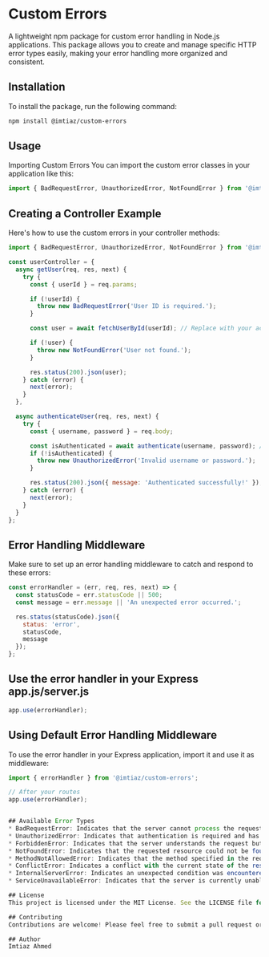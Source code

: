 # Custom Errors

A lightweight npm package for custom error handling in Node.js applications. This package allows you to create and manage specific HTTP error types easily, making your error handling more organized and consistent.

## Installation

To install the package, run the following command:

```bash
npm install @imtiaz/custom-errors
```

## Usage
Importing Custom Errors
You can import the custom error classes in your application like this:

```javascript
import { BadRequestError, UnauthorizedError, NotFoundError } from '@imtiaz/custom-errors';
```

## Creating a Controller Example
Here's how to use the custom errors in your controller methods:

```javascript
import { BadRequestError, UnauthorizedError, NotFoundError } from '@imtiaz/custom-errors';

const userController = {
  async getUser(req, res, next) {
    try {
      const { userId } = req.params;

      if (!userId) {
        throw new BadRequestError('User ID is required.');
      }

      const user = await fetchUserById(userId); // Replace with your actual data retrieval logic

      if (!user) {
        throw new NotFoundError('User not found.');
      }

      res.status(200).json(user);
    } catch (error) {
      next(error);
    }
  },

  async authenticateUser(req, res, next) {
    try {
      const { username, password } = req.body;

      const isAuthenticated = await authenticate(username, password); // Replace with your authentication logic
      if (!isAuthenticated) {
        throw new UnauthorizedError('Invalid username or password.');
      }

      res.status(200).json({ message: 'Authenticated successfully!' });
    } catch (error) {
      next(error);
    }
  }
};
```
## Error Handling Middleware
Make sure to set up an error handling middleware to catch and respond to these errors:

```javascript
const errorHandler = (err, req, res, next) => {
  const statusCode = err.statusCode || 500;
  const message = err.message || 'An unexpected error occurred.';

  res.status(statusCode).json({
    status: 'error',
    statusCode,
    message
  });
};
```

## Use the error handler in your Express app.js/server.js
```javascript
app.use(errorHandler);
```

## Using Default Error Handling Middleware

To use the error handler in your Express application, import it and use it as middleware:

```javascript
import { errorHandler } from '@imtiaz/custom-errors';

// After your routes
app.use(errorHandler);


## Available Error Types
* BadRequestError: Indicates that the server cannot process the request due to a client error (400).
* UnauthorizedError: Indicates that authentication is required and has failed (401).
* ForbiddenError: Indicates that the server understands the request but refuses to authorize it (403).
* NotFoundError: Indicates that the requested resource could not be found (404).
* MethodNotAllowedError: Indicates that the method specified in the request is not allowed (405).
* ConflictError: Indicates a conflict with the current state of the resource (409).
* InternalServerError: Indicates an unexpected condition was encountered (500).
* ServiceUnavailableError: Indicates that the server is currently unable to handle the request due to temporary overload or maintenance (503).

## License
This project is licensed under the MIT License. See the LICENSE file for details.

## Contributing
Contributions are welcome! Please feel free to submit a pull request or open an issue.

## Author
Imtiaz Ahmed